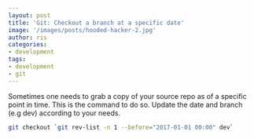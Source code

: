```yaml
---
layout: post
title: 'Git: Checkout a branch at a specific date'
image: '/images/posts/hooded-hacker-2.jpg'
author: ris
categories:
- development
tags:
- development
- git
---
```


Sometimes one needs to grab a copy of your source repo as of a specific point in time.
This is the command to do so. Update the date and branch (e.g dev) according to your needs.

``` bash
git checkout `git rev-list -n 1 --before="2017-01-01 00:00" dev`
```